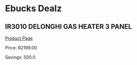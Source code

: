 
# Ebucks Dealz
## IR3010 DELONGHI GAS HEATER 3 PANEL
[Product Page](https://www.ebucks.com/web/shop/productSelected.do?prodId=1191145314&catId=704982758)

Price: R2199.00

Savings: 500.0


	